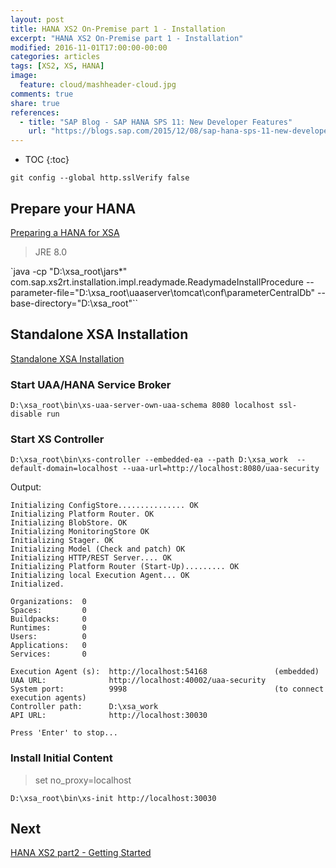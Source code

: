 ```yaml
---
layout: post
title: HANA XS2 On-Premise part 1 - Installation
excerpt: "HANA XS2 On-Premise part 1 - Installation"
modified: 2016-11-01T17:00:00-00:00
categories: articles
tags: [XS2, XS, HANA]
image:
  feature: cloud/mashheader-cloud.jpg
comments: true
share: true
references:
  - title: "SAP Blog - SAP HANA SPS 11: New Developer Features"
    url: "https://blogs.sap.com/2015/12/08/sap-hana-sps-11-new-developer-features/"
---
```


* TOC
{:toc}

`git config --global http.sslVerify false`

## Prepare your HANA

[Preparing a HANA for XSA][1]

> JRE 8.0

`java -cp "D:\xsa_root\jars\*" com.sap.xs2rt.installation.impl.readymade.ReadymadeInstallProcedure --parameter-file="D:\xsa_root\uaaserver\tomcat\conf\parameterCentralDb" --base-directory="D:\xsa_root"``

## Standalone XSA Installation

[Standalone XSA Installation][2]

### Start UAA/HANA Service Broker

`D:\xsa_root\bin\xs-uaa-server-own-uaa-schema 8080 localhost ssl-disable run`

### Start XS Controller

`D:\xsa_root\bin\xs-controller --embedded-ea --path D:\xsa_work  --default-domain=localhost --uaa-url=http://localhost:8080/uaa-security`

Output:

```
Initializing ConfigStore............... OK
Initializing Platform Router. OK
Initializing BlobStore. OK
Initializing MonitoringStore OK
Initializing Stager. OK
Initializing Model (Check and patch) OK
Initializing HTTP/REST Server.... OK
Initializing Platform Router (Start-Up)......... OK
Initializing local Execution Agent... OK
Initialized.

Organizations:  0
Spaces:         0
Buildpacks:     0
Runtimes:       0
Users:          0
Applications:   0
Services:       0

Execution Agent (s):  http://localhost:54168               (embedded)
UAA URL:              http://localhost:40002/uaa-security
System port:          9998                                 (to connect execution agents)
Controller path:      D:\xsa_work
API URL:              http://localhost:30030

Press 'Enter' to stop...
```

### Install Initial Content

> set no_proxy=localhost

`D:\xsa_root\bin\xs-init http://localhost:30030`

## Next

[HANA XS2 part2 - Getting Started](/articles/hana-xs2-part2-getting-started/)

[1]:/docs/xs2/xs2-Preparing-a-HANA-for-XSA.pdf
[2]:/docs/xs2/xs2-Standalone-XSA-Installation.pdf
